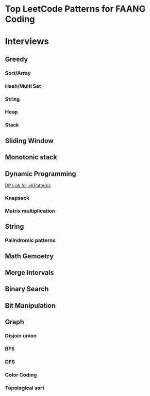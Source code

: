 # Top LeetCode Patterns for FAANG Coding 
# Interviews

## Greedy
### Sort/Array
### Hash/Multi Set
### String
### Heap 
### Stack

## Sliding Window
## Monotonic stack
## Dynamic Programming
[DP Link for all Patterns](https://shardalearningcenter.github.io/2025/07/22/dp-patterns.html)
### Knapsack
### Matrix multiplication

## String
### Palindromic patterns

## Math Gemoetry

## Merge Intervals

## Binary Search

## Bit Manipulation

## Graph
### Disjoin union
### BFS
### DFS
### Color Coding
### Topological sort
